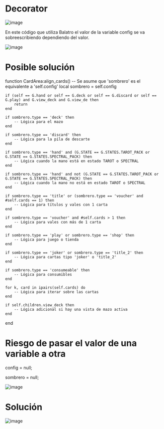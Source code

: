 # Decorator

![image](https://github.com/user-attachments/assets/c58bebc3-7556-4e4a-b356-63eb8960b37f)

En este código que utiliza Balatro el valor de la variable config se va sobreescribiendo dependiendo del valor.


![image](https://github.com/user-attachments/assets/13a8f7f5-eaa4-4d8e-bcfb-be46666ec310)



# Posible solución


function CardArea:align_cards()
    -- Se asume que 'sombrero' es el equivalente a 'self.config'
    local sombrero = self.config

    if (self == G.hand or self == G.deck or self == G.discard or self == G.play) and G.view_deck and G.view_de then
        return
    end

    if sombrero.type == 'deck' then
        -- Lógica para el mazo
    end

    if sombrero.type == 'discard' then
        -- Lógica para la pila de descarte
    end

    if sombrero.type == 'hand' and (G.STATE == G.STATES.TAROT_PACK or G.STATE == G.STATES.SPECTRAL_PACK) then
        -- Lógica cuando la mano está en estado TAROT o SPECTRAL
    end

    if sombrero.type == 'hand' and not (G.STATE == G.STATES.TAROT_PACK or G.STATE == G.STATES.SPECTRAL_PACK) then
        -- Lógica cuando la mano no está en estado TAROT o SPECTRAL
    end

    if sombrero.type == 'title' or (sombrero.type == 'voucher' and #self.cards == 1) then
        -- Lógica para títulos y vales con 1 carta
    end

    if sombrero.type == 'voucher' and #self.cards > 1 then
        -- Lógica para vales con más de 1 carta
    end

    if sombrero.type == 'play' or sombrero.type == 'shop' then
        -- Lógica para juego o tienda
    end

    if sombrero.type == 'joker' or sombrero.type == 'title_2' then
        -- Lógica para cartas tipo 'joker' o 'title_2'
    end

    if sombrero.type == 'consumeable' then
        -- Lógica para consumibles
    end

    for k, card in ipairs(self.cards) do
        -- Lógica para iterar sobre las cartas
    end

    if self.children.view_deck then
        -- Lógica adicional si hay una vista de mazo activa
    end
end





# Riesgo de pasar el valor de una variable a otra

config = null;

sombrero = null;







![image](https://github.com/user-attachments/assets/468651fa-5b7d-475e-88c7-9fa686c88e75)



# Solución



![image](https://github.com/user-attachments/assets/d07dc35f-d9e9-47a3-86aa-a870b2ec67e9)














